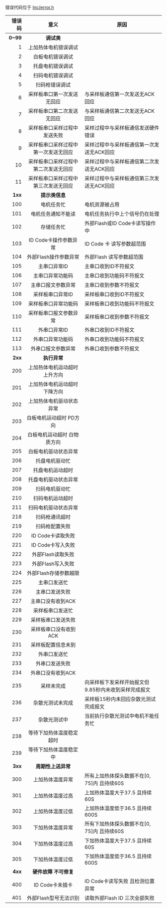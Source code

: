错误代码位于  [Inc/error.h](http://mengy:3000/mengy/DC201-STM32F207/src/branch/master/Inc/error.h)

| 错误码 | 意义 | 原因 |
| ----: | :----: | --- |
| **0~99**| **调试类** |
| 1 | 上加热体电机错误调试 |
| 2 | 白板电机错误调试 |
| 3 | 托盘电机错误调试 |
| 4 | 扫码电机错误调试 |
| 5 | 扫码枪错误调试 |
| 6 | 采样板串口第一次发送无回应 | 与采样板通信第一次发送无ACK回应 |
| 7 | 采样板串口第二次发送无回应 | 与采样板通信第二次发送无ACK回应 |
| 8 | 采样板串口采样过程中发送失败 | 采样过程中与采样板通信发送硬件错误 |
| 9 | 采样板串口采样过程中第一次发送无回应 | 采样过程中与采样板通信第一次发送无ACK回应 |
| 10 | 采样板串口采样过程中第二次发送无回应 | 采样过程中与采样板通信第二次发送无ACK回应 |
| 11 | 采样板串口采样过程中第三次发送无回应 |  采样过程中与采样板通信第三次发送无ACK回应 |
| **1xx** | **提示类信息** |
| 100 | 电机任务忙 | 电机资源被占用 |
| 101 | 电机任务通知不能读 | 电机任务执行中上个信号仍在处理 |
| 102 | 存储任务忙 | 外部Flash或ID Code卡读写操作中 |
| 103 | ID Code卡操作参数异常 | ID Code 卡 读写参数超范围 |
| 104 | 外部Flash操作参数异常 | 外部Flash 读写参数超范围 |
| 105 | 主串口异常ID | 主串口收到ID不符报文 |
| 106 | 主串口异常功能码 | 主串口收到功能码不符报文 |
| 107 | 主串口报文参数异常 | 主串口收到参数不符报文 |
| 108 | 采样板串口异常ID | 采样板串口收到ID不符报文 |
| 109 | 采样板串口异常功能码 | 采样板串口收到功能码不符报文 |
| 110 | 采样板串口报文参数异常 | 采样板串口收到参数不符报文 |
| 111 | 外串口异常ID | 外串口收到ID不符报文 |
| 112 | 外串口异常功能码 | 外串口收到功能码不符报文 |
| 113 | 外串口报文参数异常 | 外串口收到参数不符报文 |
| **2xx** | **执行异常** |
| 200 | 上加热体电机运动超时 上升方向 |
| 201 | 上加热体电机运动超时 下降方向 |
| 202 | 上加热体电机驱动状态异常 |
| 203 | 白板电机运动超时 PD方向 |
| 204 | 白板电机运动超时 白物质方向 |
| 205 | 白板电机驱动状态异常 |
| 206 | 托盘电机驱动忙 |
| 207 | 托盘电机运动超时 |
| 208 | 托盘电机驱动状态异常 |
| 209 | 扫码电机驱动忙 |
| 210 | 扫码电机运动超时 |
| 211 | 扫码电机驱动状态异常 |
| 218 | 扫码枪通讯超时 |
| 219 | 扫码枪配置失败 |
| 220 | ID Code卡读取失败 |
| 221 | ID Code卡写入失败 |
| 222 | 外部Flash读取失败 |
| 223 | 外部Flash写入失败 |
| 224 | 外部Flash存储参数越限 |
| 225 | 主串口发送忙 |
| 226 | 主串口发送失败 |
| 227 | 主串口没有收到ACK |
| 228 | 采样板串口发送忙 |
| 229 | 采样板串口发送失败 |
| 230 | 采样板串口没有收到ACK |
| 231 | 采样板配置信息未到 |
| 232 | 外串口发送忙 |
| 233 | 外串口发送失败 |
| 234 | 外串口没有收到ACK |
| 235 | 采样未完成 | 向采样板下发采样开始报文但9.85秒内未收到采样完成报文 |
| 236 | 杂散光测试未完成 | 采样板15秒内未回应杂散光测试完成报文 |
| 237 | 杂散光测试中 | 当前执行杂散光测试中电机不能任务忙 |
| 238 | 等待下加热体温度稳定超时 |
| 239 | 等待下加热体温度稳定中 |
| **3xx** | **周期性上送异常** |
| 300 | 上加热体温度异常 | 所有上加热体探头数据不在[0, 75]内 且持续60S |
| 301 | 上加热体温度过高 | 上加热体温度大于37.5 且持续60S |
| 302 | 上加热体温度过低 | 上加热体温度低于36.5 且持续600S |
| 303 | 下加热体温度异常 | 所有下加热体探头数据不在[0, 75]内 且持续60S |
| 304 | 下加热体温度过高 | 下加热体温度大于37.5 且持续60S |
| 305 | 下加热体温度过低 | 下加热体温度低于36.5 且持续600S |
| **4xx** | **硬件故障  不可修复** |
| 400 | ID Code卡未插卡 | ID Code卡读写失败 且检测位置异常 |
| 401 | 外部Flash型号无法识别 | 读取外部Flash ID 三次全部失败 |

    